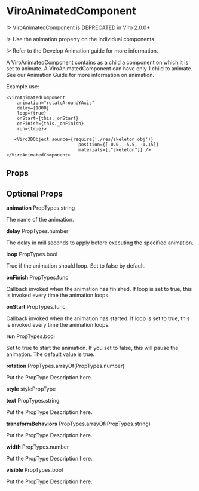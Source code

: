 # ViroAnimatedComponent

!> ViroAnimatedComponent is DEPRECATED in Viro 2.0.0+

!> Use the animation property on the individual components.

!> Refer to the Develop Animation guide for more information.

A ViroAnimatedComponent contains as a child a component on which it is set to animate. A ViroAnimatedComponent can have only 1 child to animate. See our Animation Guide for more information on animation.

Example use:
```
<ViroAnimatedComponent
    animation="rotateAroundYAxis"
    delay={1000}
    loop={true}
    onStart={this._onStart}
    onFinish={this._onFinish}
    run={true}>
    
   <Viro3DObject source={require('./res/skeleton.obj')}
                           position={[-0.0, -5.5, -1.15]}
                           materials={["skeleton"]} />
</ViroAnimatedComponent>
```

## Props

## Optional Props

**animation**	PropTypes.string

The name of the animation.

**delay**	PropTypes.number

The delay in milliseconds to apply before executing the specified animation.

**loop**	PropTypes.bool

True if the animation should loop. Set to false by default.

**onFinish**	PropTypes.func

Callback invoked when the animation has finished. If loop is set to true, this is invoked every time the animation loops.

**onStart**	PropTypes.func

Callback invoked when the animation has started. If loop is set to true, this is invoked every time the animation loops.

**run**	PropTypes.bool

Set to true to start the animation. If you set to false, this will pause the animation. The default value is true.

**rotation**	PropTypes.arrayOf(PropTypes.number)

Put the PropType Description here.

**style**	stylePropType

**text**	PropTypes.string

Put the PropType Description here.

**transformBehaviors**	PropTypes.arrayOf(PropTypes.string)

Put the PropType Description here.

**width**	PropTypes.number

Put the PropType Description here.

**visible**	PropTypes.bool

Put the PropType Description here.